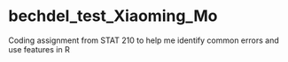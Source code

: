# bechdel_test_Xiaoming_Mo
Coding assignment from STAT 210 to help me identify common errors and use features in R

